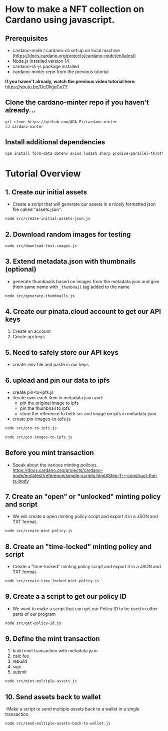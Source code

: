 # How to make a NFT collection on Cardano using javascript.

## Prerequisites
- cardano-node / cardano-cli set up on local machine (https://docs.cardano.org/projects/cardano-node/en/latest)
- Node.js installed version 14
- cardano-cli-js package installed 
- cardano-minter repo from the previous tutorial

**If you haven't already, watch the previous video tutorial here:**
https://youtu.be/OeOliguGn7Y

## Clone the cardano-minter repo if you haven't already...
```bash
git clone https://github.com/ADA-Pi/cardano-minter
cd cardano-minter
```
## Install additional dependencies
```bash
npm install form-data dotenv axios lodash sharp promise-parallel-throttle --save
```
# Tutorial Overview

## 1. Create our initial assets
- Create a script that will generate our assets in a nicely formatted json file called "assets.json".
```bash
node src/create-initial-assets-json.js
```
## 2. Download random images for testing
```bash
node src/download-test-images.js
```
## 3. Extend metadata.json with thumbnails (optional)
- generate thumbnails based on images from the metadata.json and
give them same name with `_thumbnail` tag added to the name
```bash
node src/generate-thumbnails.js
```
## 4. Create our pinata.cloud account to get our API keys

1. Create an account
2. Create api keys

## 5. Need to safely store our API keys
- create .env file and paste in our keys


## 6. upload and pin our data to ipfs
- create pin-to-ipfs.js
- iterate over each item in metadata.json and:
    - pin the original image to ipfs
    - pin the thumbnail to ipfs
    - store the reference to both src and image on ipfs in metadata.json 
- create pin-images-to-ipfs.js
```bash
node src/pin-to-ipfs.js
```
```bash
node src/pin-images-to-ipfs.js
```

## Before you mint transaction

- Speak about the various minting policies. https://docs.cardano.org/projects/cardano-node/en/latest/reference/simple-scripts.html#Step-1---construct-the-tx-body 

## 7. Create an "open" or "unlocked" minting policy and script
- We will create a open minting policy script and export it in a JSON and TXT format.
```bash
node src/create-mint-policy.js
```

## 8. Create an "time-locked" minting policy and script
- Create a "time-locked" minting policy script and export it in a JSON and TXT format.
```bash
node src/create-time-locked-mint-policy.js
```

## 9. Create a a script to get our policy ID
- We want to make a script that can get our Policy ID to be used in other parts of our program
```bash
node src/get-policy-id.js
```

## 9. Define the mint transaction 
1. build mint transaction with metadata.json
2. calc fee
3. rebuild
4. sign
5. submit
```bash
node src/mint-multiple-assets.js
```

## 10. Send assets back to wallet
-Make a script to send multiple assets back to a wallet in a single transaction.
```bash
node src/send-multiple-assets-back-to-wallet.js
```
